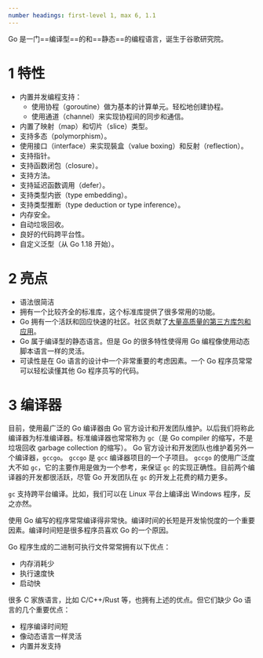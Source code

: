 ```yaml
---
number headings: first-level 1, max 6, 1.1
---
```

Go 是一门==编译型==的和==静态==的编程语言，诞生于谷歌研究院。

# 1 特性 
- 内置并发编程支持：
    - 使用协程（goroutine）做为基本的计算单元。轻松地创建协程。
    - 使用通道（channel）来实现协程间的同步和通信。
- 内置了映射（map）和切片（slice）类型。
- 支持多态（polymorphism）。
- 使用接口（interface）来实现裝盒（value boxing）和反射（reflection）。
- 支持指针。
- 支持函数闭包（closure）。
- 支持方法。
- 支持延迟函数调用（defer）。
- 支持类型内嵌（type embedding）。
- 支持类型推断（type deduction or type inference）。
- 内存安全。
- 自动垃圾回收。
- 良好的代码跨平台性。
- 自定义泛型（从 Go 1.18 开始）。

# 2 亮点
- 语法很简洁
- 拥有一个比较齐全的标准库，这个标准库提供了很多常用的功能。
- Go 拥有一个活跃和回应快速的社区。社区贡献了[大量高质量的第三方库包和应用](https://github.com/avelino/awesome-go)。
- Go 属于编译型的静态语言。但是 Go 的很多特性使得用 Go 编程像使用动态脚本语言一样的灵活。
- 可读性是在 Go 语言的设计中一个非常重要的考虑因素。一个 Go 程序员常常可以轻松读懂其他 Go 程序员写的代码。

# 3 编译器 
目前，使用最广泛的 Go 编译器由 Go 官方设计和开发团队维护。以后我们将称此编译器为标准编译器。标准编译器也常常称为 `gc`（是 Go compiler 的缩写，不是垃圾回收 garbage collection 的缩写）。 Go 官方设计和开发团队也维护着另外一个编译器，`gccgo`。 `gccgo` 是 `gcc` 编译器项目的一个子项目。 `gccgo` 的使用广泛度大不如 `gc`，它的主要作用是做为一个参考，来保证 `gc` 的实现正确性。目前两个编译器的开发都很活跃，尽管 Go 开发团队在 `gc` 的开发上花费的精力更多。

`gc` 支持跨平台编译。比如，我们可以在 Linux 平台上编译出 Windows 程序，反之亦然。

使用 Go 编写的程序常常编译得非常快。编译时间的长短是开发愉悦度的一个重要因素。编译时间短是很多程序员喜欢 Go 的一个原因。

Go 程序生成的二进制可执行文件常常拥有以下优点：

- 内存消耗少
- 执行速度快
- 启动快

很多 C 家族语言，比如 C/C++/Rust 等，也拥有上述的优点。但它们缺少 Go 语言的几个重要优点：

- 程序编译时间短
- 像动态语言一样灵活
- 内置并发支持
